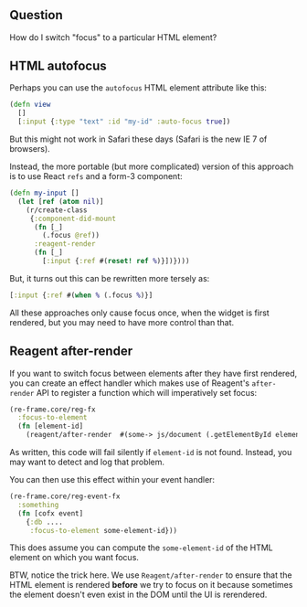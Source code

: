
<!-- leave this H1 here. It stops mkdocs putting in a Title at the top.
     It needs to be at the top of the file otherwise it breaks the 
     table of contents on the right hand side. -->
#

## Question

How do I switch "focus" to a particular HTML element?

## HTML autofocus

Perhaps you can use the `autofocus` HTML element attribute like this:
```cljs
(defn view 
  []
  [:input {:type "text" :id "my-id" :auto-focus true])
```

But this might not work in Safari these days (Safari is the new IE 7 of browsers). 

Instead, the more portable (but more complicated) version of this approach is to use React `refs` and a form-3 component:
```clj
(defn my-input []
  (let [ref (atom nil)]
    (r/create-class
     {:component-did-mount
      (fn [_]
        (.focus @ref))
      :reagent-render
      (fn [_]
        [:input {:ref #(reset! ref %)}])})))
```

But, it turns out this can be rewritten more tersely as:
```clj
[:input {:ref #(when % (.focus %)}]
```

All these approaches only cause focus once, when the widget is first rendered, but you may need to have more control than that. 

## Reagent after-render

If you want to switch focus between elements after they have first rendered,
you can create an effect handler which makes use of Reagent's `after-render` API to 
register a function which will imperatively set focus:
```clj
(re-frame.core/reg-fx 
  :focus-to-element
  (fn [element-id] 
    (reagent/after-render  #(some-> js/document (.getElementById element-id) .focus)))
```
As written, this code will fail silently if `element-id` is not found. Instead, you may want to detect and log that problem.

You can then use this effect within your event handler: 
```clj
(re-frame.core/reg-event-fx
  :something
  (fn [cofx event]
    {:db ....
     :focus-to-element some-element-id}))
```

This does assume you can compute the `some-element-id` of the HTML element 
on which you want focus.

BTW, notice the trick here. We use `Reagent/after-render` to ensure that the 
HTML element is rendered **before** we try to focus on it because 
sometimes the element doesn't even exist in the DOM until the UI is rerendered.
